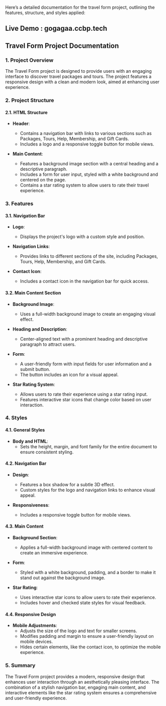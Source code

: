 Here’s a detailed documentation for the travel form project, outlining the features, structure, and styles applied:


## Live Demo :   gogagaa.ccbp.tech



## **Travel Form Project Documentation**

### **1. Project Overview**

The Travel Form project is designed to provide users with an engaging interface to discover travel packages and tours. The project features a responsive design with a clean and modern look, aimed at enhancing user experience.

### **2. Project Structure**

#### **2.1. HTML Structure**

- **Header**:
  - Contains a navigation bar with links to various sections such as Packages, Tours, Help, Membership, and Gift Cards.
  - Includes a logo and a responsive toggle button for mobile views.

- **Main Content**:
  - Features a background image section with a central heading and a descriptive paragraph.
  - Includes a form for user input, styled with a white background and centered on the page.
  - Contains a star rating system to allow users to rate their travel experience.

### **3. Features**

#### **3.1. Navigation Bar**

- **Logo**:
  - Displays the project's logo with a custom style and position.
  
- **Navigation Links**:
  - Provides links to different sections of the site, including Packages, Tours, Help, Membership, and Gift Cards.
  
- **Contact Icon**:
  - Includes a contact icon in the navigation bar for quick access.

#### **3.2. Main Content Section**

- **Background Image**:
  - Uses a full-width background image to create an engaging visual effect.

- **Heading and Description**:
  - Center-aligned text with a prominent heading and descriptive paragraph to attract users.

- **Form**:
  - A user-friendly form with input fields for user information and a submit button.
  - The button includes an icon for a visual appeal.

- **Star Rating System**:
  - Allows users to rate their experience using a star rating input.
  - Features interactive star icons that change color based on user interaction.

### **4. Styles**

#### **4.1. General Styles**

- **Body and HTML**:
  - Sets the height, margin, and font family for the entire document to ensure consistent styling.

#### **4.2. Navigation Bar**

- **Design**:
  - Features a box shadow for a subtle 3D effect.
  - Custom styles for the logo and navigation links to enhance visual appeal.

- **Responsiveness**:
  - Includes a responsive toggle button for mobile views.

#### **4.3. Main Content**

- **Background Section**:
  - Applies a full-width background image with centered content to create an immersive experience.

- **Form**:
  - Styled with a white background, padding, and a border to make it stand out against the background image.

- **Star Rating**:
  - Uses interactive star icons to allow users to rate their experience.
  - Includes hover and checked state styles for visual feedback.

#### **4.4. Responsive Design**

- **Mobile Adjustments**:
  - Adjusts the size of the logo and text for smaller screens.
  - Modifies padding and margin to ensure a user-friendly layout on mobile devices.
  - Hides certain elements, like the contact icon, to optimize the mobile experience.

### **5. Summary**

The Travel Form project provides a modern, responsive design that enhances user interaction through an aesthetically pleasing interface. The combination of a stylish navigation bar, engaging main content, and interactive elements like the star rating system ensures a comprehensive and user-friendly experience.
